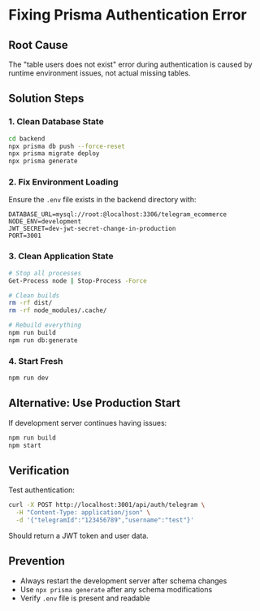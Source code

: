 # Fixing Prisma Authentication Error

## Root Cause
The "table users does not exist" error during authentication is caused by runtime environment issues, not actual missing tables.

## Solution Steps

### 1. Clean Database State
```bash
cd backend
npx prisma db push --force-reset
npx prisma migrate deploy
npx prisma generate
```

### 2. Fix Environment Loading
Ensure the `.env` file exists in the backend directory with:
```env
DATABASE_URL=mysql://root:@localhost:3306/telegram_ecommerce
NODE_ENV=development
JWT_SECRET=dev-jwt-secret-change-in-production
PORT=3001
```

### 3. Clean Application State
```bash
# Stop all processes
Get-Process node | Stop-Process -Force

# Clean builds
rm -rf dist/
rm -rf node_modules/.cache/

# Rebuild everything
npm run build
npm run db:generate
```

### 4. Start Fresh
```bash
npm run dev
```

## Alternative: Use Production Start
If development server continues having issues:
```bash
npm run build
npm start
```

## Verification
Test authentication:
```bash
curl -X POST http://localhost:3001/api/auth/telegram \
  -H "Content-Type: application/json" \
  -d '{"telegramId":"123456789","username":"test"}'
```

Should return a JWT token and user data.

## Prevention
- Always restart the development server after schema changes
- Use `npx prisma generate` after any schema modifications
- Verify `.env` file is present and readable
